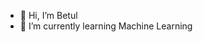 - 👋 Hi, I’m Betul 
- 🌱 I’m currently learning Machine Learning


<!---
betuullm/betuullm is a ✨ special ✨ repository because its `README.md` (this file) appears on your GitHub profile.
You can click the Preview link to take a look at your changes.
--->
